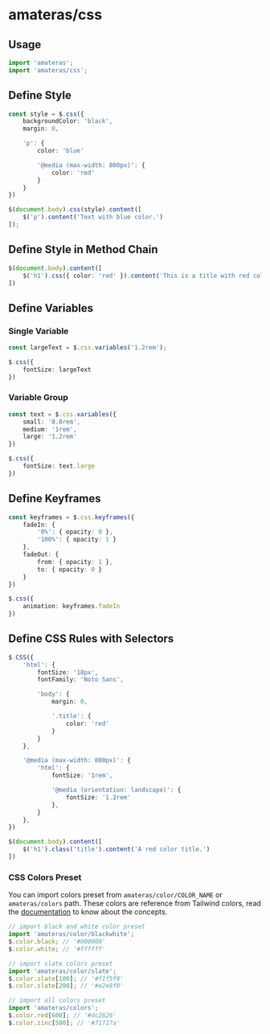 # amateras/css

## Usage
```ts
import 'amateras';
import 'amateras/css';
```

## Define Style
```ts
const style = $.css({
    backgroundColor: 'black',
    margin: 0,

    'p': {
        color: 'blue'

        '@media (max-width: 800px)': {
            color: 'red'
        }
    }
})

$(document.body).css(style).content([
    $('p').content('Text with blue color.')
]);
```

## Define Style in Method Chain
```ts
$(document.body).content([
    $('h1').css({ color: 'red' }).content('This is a title with red color!')
])
```

## Define Variables

### Single Variable
```ts
const largeText = $.css.variables('1.2rem');

$.css({
    fontSize: largeText
})
```

### Variable Group
```ts
const text = $.css.variables({
    small: '0.8rem',
    medium: '1rem',
    large: '1.2rem'
})

$.css({
    fontSize: text.large
})
```

## Define Keyframes
```ts
const keyframes = $.css.keyframes({
    fadeIn: {
        '0%': { opacity: 0 },
        '100%': { opacity: 1 }
    },
    fadeOut: {
        from: { opacity: 1 },
        to: { opacity: 0 }
    }
})

$.css({
    animation: keyframes.fadeIn
})
```

## Define CSS Rules with Selectors
```ts
$.CSS({
    'html': {
        fontSize: '18px',
        fontFamily: 'Noto Sans',

        'body': {
            margin: 0,

            '.title': {
                color: 'red'
            }
        }
    },

    '@media (max-width: 800px)': {
        'html': {
            fontSize: '1rem',

            '@media (orientation: landscape)': {
                fontSize: '1.2rem'
            },
        }
    },
})

$(document.body).content([
    $('h1').class('title').content('A red color title.')
])

```

### CSS Colors Preset
You can import colors preset from `amateras/color/COLOR_NAME` or `amateras/colors` path. These colors are reference from Tailwind colors, read the [documentation](https://tailwindcss.com/docs/colors) to know about the concepts.
```ts
// import black and white color preset
import 'amateras/color/blackwhite';
$.color.black; // '#000000'
$.color.white; // '#ffffff'

// import slate colors preset
import 'amateras/color/slate';
$.color.slate[100]; // '#f1f5f9'
$.color.slate[200]; // '#e2e8f0'

// import all colors preset
import 'amateras/colors';
$.color.red[600]; // '#dc2626'
$.color.zinc[500]; // '#71717a'
```
